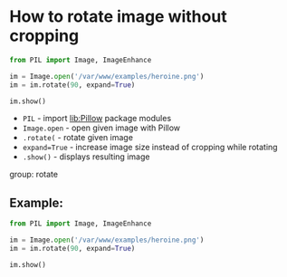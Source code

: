 # How to rotate image without cropping

```python
from PIL import Image, ImageEnhance

im = Image.open('/var/www/examples/heroine.png')
im = im.rotate(90, expand=True)

im.show()
```

- `PIL` - import [lib:Pillow](https://onelinerhub.com/python-pillow/how-to-install-python-pillow-module) package modules
- `Image.open` - open given image with Pillow
- `.rotate(` - rotate given image
- `expand=True` - increase image size instead of cropping while rotating
- `.show()` - displays resulting image

group: rotate

## Example: 
```python
from PIL import Image, ImageEnhance

im = Image.open('/var/www/examples/heroine.png')
im = im.rotate(90, expand=True)

im.show()
```

